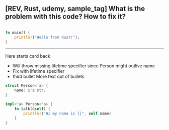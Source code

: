 ## [REV, Rust, udemy, sample_tag] What is the problem with this code? How to fix it?

```rust

fn main() {
    println!("Hello from Rust!"); 
}
```

---

Here starts card back
* Will throw missing lifetime specifier since Person might outlive name
* Fix with lifetime specifier
* third bullet
More text out of bullets

```rust
struct Person<'a> {
    name: &'a str,
}

impl<'a> Person<'a> {
    fn talk(&self) {
        println!("Hi my name is {}", self.name)
    }
}
```

